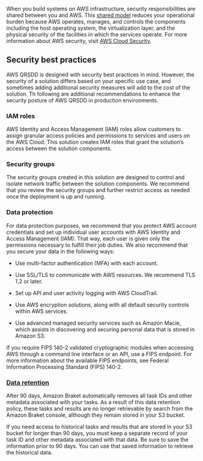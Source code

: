 When you build systems on AWS infrastructure, security responsibilities are shared between you and AWS. This [shared model](https://aws.amazon.com/compliance/shared-responsibility-model/) reduces your operational burden because AWS operates, manages, and controls the components including the host operating system, the virtualization layer, and the physical security of the facilities in which the services operate. For more information about AWS security, visit [AWS Cloud Security](http://aws.amazon.com/security/).

## Security best practices

AWS QRSDD is designed with security best practices in mind. However, the security of a solution differs based on your specific use case, and sometimes adding additional security measures will add to the cost of the solution. Th following are additional recommendations to enhance the security posture of AWS QRSDD in production environments.

### IAM roles

AWS Identity and Access Management (IAM) roles allow customers to assign granular access policies and permissions to services and users on the AWS Cloud. This solution creates IAM roles that grant the solution’s access between the solution components.

### Security groups

The security groups created in this solution are designed to control and isolate network traffic between the solution components. We recommend that you review the security groups and further restrict access as needed once the deployment is up and running.

### Data protection

For data protection purposes, we recommend that you protect AWS account credentials and set up individual user accounts with AWS Identity and Access Management (IAM). That way, each user is given only the permissions necessary to fulfill their job duties. We also recommend that you secure your data in the following ways:

* Use multi-factor authentication (MFA) with each account.

* Use SSL/TLS to communicate with AWS resources. We recommend TLS 1.2 or later.

* Set up API and user activity logging with AWS CloudTrail.

* Use AWS encryption solutions, along with all default security controls within AWS services.

* Use advanced managed security services such as Amazon Macie, which assists in discovering and securing personal data that is stored in Amazon S3.

If you require FIPS 140-2 validated cryptographic modules when accessing AWS through a command line interface or an API, use a FIPS endpoint. For more information about the available FIPS endpoints, see Federal Information Processing Standard (FIPS) 140-2.

### [Data retention](https://docs.aws.amazon.com/braket/latest/developerguide/security.html)

After 90 days, Amazon Braket automatically removes all task IDs and other metadata associated with your tasks. As a result of this data retention policy, these tasks and results are no longer retrievable by search from the Amazon Braket console, although they remain stored in your S3 bucket.

If you need access to historical tasks and results that are stored in your S3 bucket for longer than 90 days, you must keep a separate record of your task ID and other metadata associated with that data. Be sure to save the information prior to 90 days. You can use that saved information to retrieve the historical data.